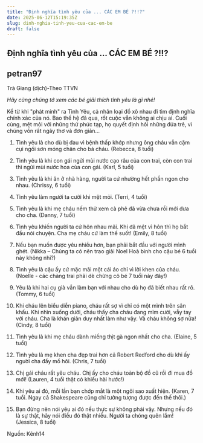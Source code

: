 ```yaml
---
title: "Định nghĩa tình yêu của ... CÁC EM BÉ ?!!?"
date: 2025-06-12T15:19:35Z
slug: dinh-nghia-tinh-yeu-cua-cac-em-be
draft: false
---
```


## Định nghĩa tình yêu của ... CÁC EM BÉ ?!!?

## petran97

Trà Giang (dịch)-Theo TTVN
 
*Hãy cùng chúng tớ xem các bé giải thích tình yêu là gì nhé!*
 
Kể từ khi "phát minh" ra Tình Yêu, cả nhân loại đổ xô nhau đi tìm định nghĩa chính xác của nó. Bao thế hệ đã qua, rốt cuộc vẫn không ai chịu ai. Cuối cùng, mệt mỏi với những thứ phức tạp, họ quyết định hỏi những đứa trẻ, vì chúng vốn rất ngây thơ và đơn giản... 
 
1. Tình yêu là cho dù bị đau vì bệnh thấp khớp nhưng ông cháu vẫn cặm cụi ngồi sơn móng chân cho bà cháu. (Rebecca, 8 tuổi)
 
2. Tình yêu là khi con gái ngửi mùi nước cạo râu của con trai, còn con trai thì ngửi mùi nước hoa của con gái. (Karl, 5 tuổi)
 
3. Tình yêu là khi ăn ở nhà hàng, người ta cứ nhường hết phần ngon cho nhau. (Chrissy, 6 tuổi)
 
4. Tình yêu làm người ta cười khi mệt mỏi. (Terri, 4 tuổi)
 
5. Tình yêu là khi mẹ cháu nếm thử xem cà phê đã vừa chưa rồi mới đưa cho cha. (Danny, 7 tuổi)
 
6. Tình yêu khiến người ta cứ hôn nhau mãi. Khi đã mệt vì hôn thì họ bắt đầu nói chuyện. Cha mẹ cháu cứ làm thế suốt! (Emily, 8 tuổi)
 
7. Nếu bạn muốn được yêu nhiều hơn, bạn phải bắt đầu với người mình ghét. (Nikka – Chúng ta có nên trao giải Noel Hoà bình cho cậu bé 6 tuổi này không nhỉ?)
 
 
 


	
	
 
 
8. Tình yêu là cậu ấy cứ mặc mãi một cái áo chỉ vì lời khen của cháu. (Noelle - các chàng trai phải dè chừng cô bé 7 tuổi này đây!)
 
9. Yêu là khi hai cụ già vẫn làm bạn với nhau cho dù họ đã biết nhau rất rõ. (Tommy, 6 tuổi)
 
10. Khi cháu lên biểu diễn piano, cháu rất sợ vì chỉ có một mình trên sân khấu. Khi nhìn xuống dưới, cháu thấy cha cháu đang mỉm cười, vẫy tay với cháu. Cha là khán giản duy nhất làm như vậy. Và cháu không sợ nữa! (Cindy, 8 tuổi)
 
11. Tình yêu là khi mẹ cháu dành miếng thịt gà ngon nhất cho cha. (Elaine, 5 tuổi)
 
12. Tình yêu là mẹ khen cha đẹp trai hơn cả Robert Redford cho dù khi ấy người cha đầy mồ hôi. (Chris, 7 tuổi)
 
13. Chị gái cháu rất yêu cháu. Chị ấy cho cháu toàn bộ đồ cũ rồi đi mua đồ mới! (Lauren, 4 tuổi thật có khiếu hài hước!)
 
14. Khi yêu ai đó, mỗi lần bạn chớp mắt là một ngôi sao xuất hiện. (Karen, 7 tuổi. Ngay cả Shakespeare cũng chỉ
tưởng tượng được đến thế thôi.)
 
15. Bạn đừng nên nói yêu ai đó nếu thực sự không phải vậy. Nhưng nếu đó là sự thật, hãy nói điều đó thật nhiều. Người ta chóng quên lắm! (Jessica, 8 tuổi)
 
Nguồn: Kênh14